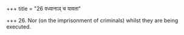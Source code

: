 +++
title = "26 वध्यानाञ् च यावता"

+++
26. Nor (on the imprisonment of criminals) whilst they are being executed.
